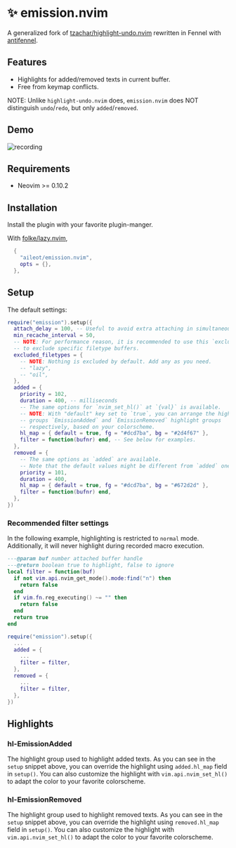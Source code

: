 # ✨ emission.nvim

A generalized fork of
[tzachar/highlight-undo.nvim](https://github.com/tzachar/highlight-undo.nvim)
rewritten in Fennel with
[antifennel](https://git.sr.ht/~technomancy/antifennel).

## Features

- Highlights for added/removed texts in current buffer.
- Free from keymap conflicts.

NOTE: Unlike `highlight-undo.nvim` does, `emission.nvim` does NOT distinguish
`undo`/`redo`, but only `added`/`removed`.

## Demo

<!-- TODO: Replace demo with asciinema -->
![recording](https://github.com/tzachar/highlight-undo.nvim/assets/4946827/81b85a3b-b563-4e97-b4e1-7a48d0d2f912)

## Requirements

- Neovim >= 0.10.2

## Installation

Install the plugin with your favorite plugin-manger.

With [folke/lazy.nvim](https://github/folke/lazy.nvim),

```lua
  {
    "aileot/emission.nvim",
    opts = {},
  },
```

## Setup

The default settings:

```lua
require("emission").setup({
  attach_delay = 100, -- Useful to avoid extra attaching in simultaneous editing.
  min_recache_interval = 50,
  -- NOTE: For performance reason, it is recommended to use this `excluded_filetypes` option
  -- to exclude specific filetype buffers.
  excluded_filetypes = {
    -- NOTE: Nothing is excluded by default. Add any as you need.
    -- "lazy",
    -- "oil",
  },
  added = {
    priority = 102,
    duration = 400, -- milliseconds
    -- The same options for `nvim_set_hl()` at `{val}` is available.
    -- NOTE: With "default" key set to `true`, you can arrange the highlight
    -- groups `EmissionAdded` and `EmissionRemoved` highlight groups
    -- respectively, based on your colorscheme.
    hl_map = { default = true, fg = "#dcd7ba", bg = "#2d4f67" },
    filter = function(bufnr) end, -- See below for examples.
  },
  removed = {
    -- The same options as `added` are available.
    -- Note that the default values might be different from `added` ones.
    priority = 101,
    duration = 400,
    hl_map = { default = true, fg = "#dcd7ba", bg = "#672d2d" },
    filter = function(bufnr) end,
  },
})
```

### Recommended filter settings

In the following example, highlighting is restricted to `normal` mode.
Additionally, it will never highlight during recorded macro execution.

```lua
---@param buf number attached buffer handle
---@return boolean true to highlight, false to ignore
local filter = function(buf)
  if not vim.api.nvim_get_mode().mode:find("n") then
    return false
  end
  if vim.fn.reg_executing() ~= "" then
    return false
  end
  return true
end

require("emission").setup({
  ...
  added = {
    ...
    filter = filter,
  },
  removed = {
    ...
    filter = filter,
  },
})
```

## Highlights

### hl-EmissionAdded

The highlight group used to highlight added texts.
As you can see in the `setup` snippet above, you can override the highlight
using `added.hl_map` field in `setup()`.
You can also customize the highlight with `vim.api.nvim_set_hl()`
to adapt the color to your favorite colorscheme.

### hl-EmissionRemoved

The highlight group used to highlight removed texts.
As you can see in the `setup` snippet above, you can override the highlight
using `removed.hl_map` field in `setup()`.
You can also customize the highlight with `vim.api.nvim_set_hl()`
to adapt the color to your favorite colorscheme.
